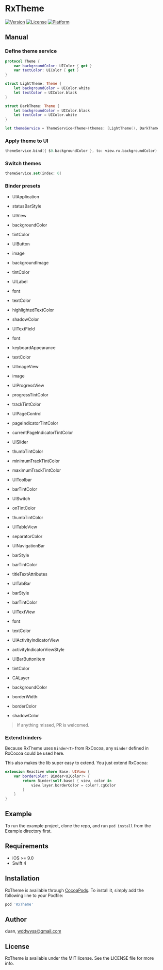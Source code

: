 # RxTheme

[![Version](https://img.shields.io/cocoapods/v/RxTheme.svg?style=flat)](http://cocoapods.org/pods/RxTheme)
[![License](https://img.shields.io/cocoapods/l/RxTheme.svg?style=flat)](http://cocoapods.org/pods/RxTheme)
[![Platform](https://img.shields.io/cocoapods/p/RxTheme.svg?style=flat)](http://cocoapods.org/pods/RxTheme)


## Manual

### Define theme service

```swift
protocol Theme {
    var backgroundColor: UIColor { get }
    var textColor: UIColor { get }
}

struct LightTheme: Theme {
    let backgroundColor = UIColor.white
    let textColor = UIColor.black
}

struct DarkTheme: Theme {
    let backgroundColor = UIColor.black
    let textColor = UIColor.white
}

let themeService = ThemeService<Theme>(themes: [LightTheme(), DarkTheme()])
```

### Apply theme to UI

```swift
themeService.bind({ $0.backgroundColor }, to: view.rx.backgroundColor)
```

### Switch themes

```swift
themeService.set(index: 0)
```

### Binder presets

* UIApplication
 * statusBarStyle

* UIView
 * backgroundColor
 * tintColor

* UIButton
 * image
 * backgroundImage
 * tintColor

* UILabel
 * font
 * textColor
 * highlightedTextColor
 * shadowColor

* UITextField
 * font
 * keyboardAppearance
 * textColor

* UIImageView
 * image

* UIProgressView
 * progressTintColor
 * trackTintColor 

* UIPageControl
 * pageIndicatorTintColor
 * currentPageIndicatorTintColor

* UISlider
 * thumbTintColor
 * minimumTrackTintColor
 * maximumTrackTintColor

* UIToolbar
 * barTintColor

* UISwitch
 * onTintColor
 * thumbTintColor

* UITableView
 * separatorColor

* UINavigationBar
 * barStyle
 * barTintColor
 * titleTextAttributes

* UITabBar
 * barStyle
 * barTintColor

* UITextView
 * font
 * textColor 

* UIActivityIndicatorView
 * activityIndicatorViewStyle

* UIBarButtonItem
 * tintColor

* CALayer
 * backgroundColor
 * borderWidth
 * borderColor
 * shadowColor


> If anything missed, PR is welcomed.


### Extend binders

Because RxTheme uses `Binder<T>` from RxCocoa, any `Binder` defined in RxCocoa could be used here. 

This also makes the lib super easy to extend. You just extend RxCocoa:

```swift
extension Reactive where Base: UIView {
    var borderColor: Binder<UIColor?> {
        return Binder(self.base) { view, color in
            view.layer.borderColor = color?.cgColor
        }
    }
}
```


## Example

To run the example project, clone the repo, and run `pod install` from the Example directory first.

## Requirements

* iOS >= 9.0
* Swift 4

## Installation

RxTheme is available through [CocoaPods](http://cocoapods.org). To install
it, simply add the following line to your Podfile:

```ruby
pod 'RxTheme'
```

## Author

duan, wddwyss@gmail.com

## License

RxTheme is available under the MIT license. See the LICENSE file for more info.
